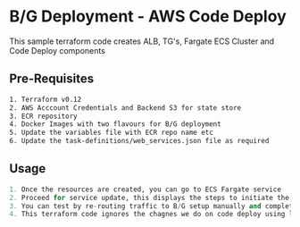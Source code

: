 # B/G Deployment - AWS Code Deploy

This sample terraform code creates ALB, TG's, Fargate ECS Cluster and Code Deploy components 

## Pre-Requisites

```bash
1. Terraform v0.12
2. AWS Acccount Credentials and Backend S3 for state store
3. ECR repository 
4. Docker Images with two flavours for B/G deployment
5. Update the variables file with ECR repo name etc
6. Update the task-definitions/web_services.json file as required

```

## Usage

```python
1. Once the resources are created, you can go to ECS Fargate service
2. Proceed for service update, this displays the steps to initiate the AWS code deployment 
3. You can test by re-routing traffic to B/G setup manually and complete the change
4. This terraform code ignores the chagnes we do on code deploy using lifecycle meta on Listener, ecs service etc.
```

